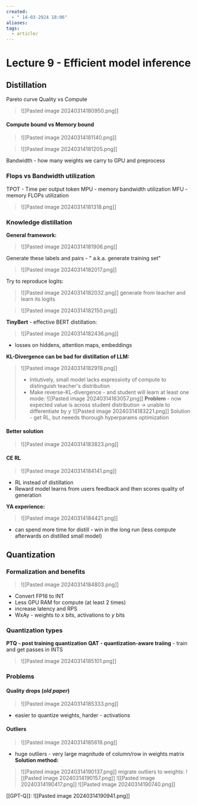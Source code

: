 ```yaml
---
created:
  - " 14-03-2024 18:06"
aliases: 
tags:
  - article/
---
```


# Lecture 9 - Efficient model inference

## Distillation

Pareto curve Quality vs Compute

> ![[Pasted image 20240314180950.png]]

#### Compute bound vs Memory bound
> ![[Pasted image 20240314181140.png]]

> ![[Pasted image 20240314181205.png]]

Bandwidth - how many weights we carry to GPU and preprocess

### Flops vs Bandwidth utilization
TPOT - Time per output token
MPU - memory bandwidth utilization
MFU - memory FLOPs utilization
> ![[Pasted image 20240314181318.png]]

### Knowledge distillation
**General framework:**
> ![[Pasted image 20240314181906.png]]

Generate these labels and pairs - " a.k.a. generate training set" 
> ![[Pasted image 20240314182017.png]]


Try to reproduce logits:
> ![[Pasted image 20240314182032.png]]
> generate from teacher and learn its logits


> ![[Pasted image 20240314182150.png]]


**TinyBert** - effective BERT distillation:
> ![[Pasted image 20240314182436.png]]
- losses on hiddens, attention maps, embeddings


**KL-Divergence can be bad for distillation of LLM:**
> ![[Pasted image 20240314182919.png]]
> - Intiutively, small model lacks expressivity of compute to distinguish teacher's distribution
> - Make reverse-KL-divergence - and student will learn at least one mode:
> ![[Pasted image 20240314183057.png]]
**Problem** - now expected value is across student distribution -> unable to differentiate by y
> ![[Pasted image 20240314183221.png]]
> Solution - get RL, but neeeds thorough hyperparams optimization


#### Better solution
> ![[Pasted image 20240314183823.png]]


#### CE RL
> ![[Pasted image 20240314184141.png]]
- RL instead of distillation
- Reward model learns from users feedback and then scores quality of generation

**YA experience:**
> ![[Pasted image 20240314184421.png]]
- can spend more time for distill - win in the long run (less compute afterwards on distilled small model)


## Quantization

### Formalization and benefits
> ![[Pasted image 20240314184803.png]]
- Convert FP16 to INT
- Less GPU RAM for compute (at least 2 times)
- increase latency and RPS
- WxAy - weights to $x$ bits, activations to $y$ bits

### Quantization types
**PTQ - post training quantization**
**QAT - quantization-aware traiing** - train and get passes in INTS
> ![[Pasted image 20240314185101.png]]

### Problems
#### Quality drops (*old paper*)
> ![[Pasted image 20240314185333.png]]
- easier to quantize weights, harder - activations

#### Outliers
> ![[Pasted image 20240314185618.png]]
- huge outliers - very large magnitude of column/row in weights matrix
**Solution method:**
> ![[Pasted image 20240314190137.png]]
> migrate outliers to weights:
> ![[Pasted image 20240314190157.png]]
> ![[Pasted image 20240314190417.png]]
> ![[Pasted image 20240314190740.png]]


[[GPT-Q]]:
![[Pasted image 20240314190941.png]]
